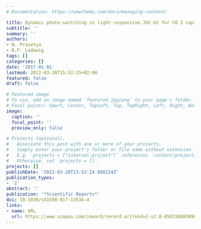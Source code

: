 ```yaml
---
# Documentation: https://wowchemy.com/docs/managing-content/

title: Dynamic photo-switching in light-responsive JUC-62 for CO 2 capture
subtitle: ''
summary: ''
authors:
- N. Prasetya
- B.P. Ladewig
tags: []
categories: []
date: '2017-01-01'
lastmod: 2022-03-28T15:52:25+02:00
featured: false
draft: false

# Featured image
# To use, add an image named `featured.jpg/png` to your page's folder.
# Focal points: Smart, Center, TopLeft, Top, TopRight, Left, Right, BottomLeft, Bottom, BottomRight.
image:
  caption: ''
  focal_point: ''
  preview_only: false

# Projects (optional).
#   Associate this post with one or more of your projects.
#   Simply enter your project's folder or file name without extension.
#   E.g. `projects = ["internal-project"]` references `content/project/deep-learning/index.md`.
#   Otherwise, set `projects = []`.
projects: []
publishDate: '2022-03-28T13:52:24.898114Z'
publication_types:
- '2'
abstract: ''
publication: '*Scientific Reports*'
doi: 10.1038/s41598-017-13536-4
links:
- name: URL
  url: https://www.scopus.com/inward/record.uri?eid=2-s2.0-85031808309&doi=10.1038%2fs41598-017-13536-4&partnerID=40&md5=740eac6ef96be770f77c6b8fc26f7f4b
---
```

